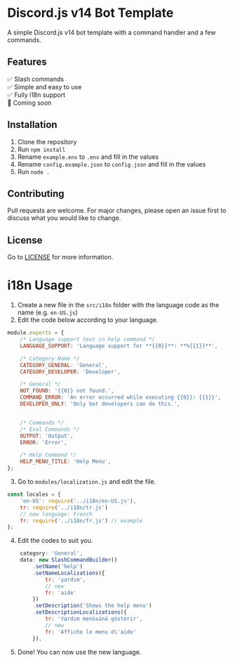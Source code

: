 # Discord.js v14 Bot Template
A simple Discord.js v14 bot template with a command handler and a few commands.

## Features
✅ Slash commands<br>
✅ Simple and easy to use<br>
✅ Fully i18n support<br>
🍃 Coming soon<br>

## Installation
1. Clone the repository
2. Run `npm install`
3. Rename `example.env` to `.env` and fill in the values
4. Rename `config.example.json` to `config.json` and fill in the values
5. Run `node .`

## Contributing
Pull requests are welcome. For major changes, please open an issue first to discuss what you would like to change.

## License
Go to [LICENSE](LICENSE) for more information.

# i18n Usage
1. Create a new file in the `src/i18n` folder with the language code as the name (e.g. `en-US.js`)
2. Edit the code below according to your language.
```js
module.exports = {
    /* Language support text in help command */
    LANGUAGE_SUPPORT: 'Language support for **{{0}}**: **%{{1}}**',

    /* Category Name */
    CATEGORY_GENERAL: 'General',
    CATEGORY_DEVELOPER: 'Developer',

    /* General */
    NOT_FOUND: '{{0}} not found.',
    COMMAND_ERROR: 'An error occurred while executing {{0}}: {{1}}',
    DEVELOPER_ONLY: 'Only bot developers can do this.',


    /* Commands */
    /* Eval Commands */
    OUTPUT: 'Output',
    ERROR: 'Error',

    /* Help Command */
    HELP_MENU_TITLE: 'Help Menu',
};
```
3. Go to `modules/localization.js` and edit the file.
```js
const locales = {
    'en-US': require('../i18n/en-US.js'),
    tr: require('../i18n/tr.js')
    // new language: French
    fr: require('../i18n/fr.js') // example
};
```
4. Edit the codes to suit you.
```js
    category: 'General',
    data: new SlashCommandBuilder()
        .setName('help')
        .setNameLocalizations({
            tr: 'yardım',
            // new
            fr: 'aide'
        })
        .setDescription('Shows the help menu')
        .setDescriptionLocalizations({
            tr: 'Yardım menüsünü gösterir',
            // new
            fr: 'Affiche le menu d\'aide'
        }),
```
5. Done! You can now use the new language.

